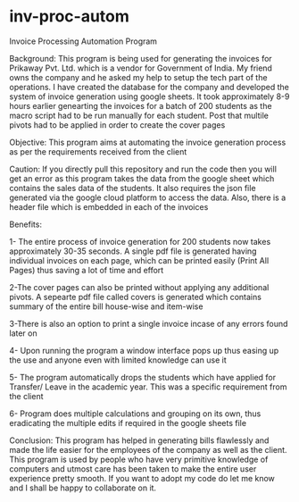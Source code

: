 # inv-proc-autom
Invoice Processing Automation Program

Background: This program is being used for generating the invoices for Prikaway Pvt. Ltd. which is a vendor for Government of India. My friend owns the company and he asked my help to setup the tech part of the operations. I have created the database for the company and developed the system of invoice generation using google sheets. It took approximately 8-9 hours earlier genearting the invoices for a batch of 200 students as the macro script had to be run manually for each student. Post that multile pivots had to be applied in order to create the cover pages

Objective: This program aims at automating the invoice generation process as per the requirements received from the client

Caution: If you directly pull this repository and run the code then you will get an error as this program takes the data from the google sheet which contains the sales data of the students. It also requires the json file generated via the google cloud platform to access the data. Also, there is a header file which is embedded in each of the invoices

Benefits: 
  
  1- The entire process of invoice generation for 200 students now takes approximately 30-35 seconds. A single pdf file is generated having individual invoices on each page, which can be printed easily (Print All Pages) thus saving a lot of time and effort
  
  2-The cover pages can also be printed without applying any additional pivots. A sepearte pdf file called covers is generated which contains summary of the entire bill house-wise and item-wise
  
  3-There is also an option to print a single invoice incase of any errors found later on
  
  4- Upon running the program a window interface pops up thus easing up the use and anyone even with limited knowledge can use it
  
  5- The program automatically drops the students which have applied for Transfer/ Leave in the academic year. This was a specific requirement from the client
  
  6- Program does multiple calculations and grouping on its own, thus eradicating the multiple edits if required in the google sheets file

Conclusion: This program has helped in generating bills flawlessly and made the life easier for the employees of the company as well as the client. This program is used by people who have very primitive knowledge of computers and utmost care has been taken to make the entire user experience pretty smooth. If you want to adopt my code do let me know and I shall be happy to collaborate on it.
